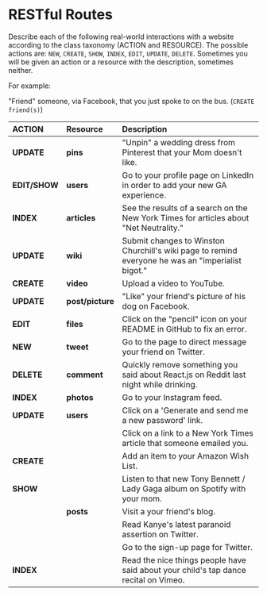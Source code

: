 # RESTful Routes

Describe each of the following real-world interactions with a website according
to the class taxonomy (ACTION and RESOURCE). The possible actions are:
`NEW`, `CREATE`, `SHOW`, `INDEX`, `EDIT`, `UPDATE`, `DELETE`. Sometimes you will
be given an action or a resource with the description, sometimes neither.

For example:

"Friend" someone, via Facebook, that you just spoke to on the bus. (`CREATE friend(s)`)

| ACTION     | Resource    | Description |
|:-----------|:------------|:------------|
| **UPDATE** |  **pins**   | "Unpin" a wedding dress from Pinterest that your Mom doesn't like. |
| **EDIT/SHOW** | **users**   | Go to your profile page on LinkedIn in order to add your new GA experience. |
| **INDEX**   |  **articles** | See the results of a search on the New York Times for articles about "Net Neutrality." |
|     **UPDATE**       |     **wiki**        | Submit changes to Winston Churchill's wiki page to remind everyone he was an "imperialist bigot." |
|    **CREATE**        |     **video**        | Upload a video to YouTube. |
| **UPDATE** |     **post/picture**        | "Like" your friend's picture of his dog on Facebook. |
| **EDIT**  | **files**   | Click on the "pencil" icon on your README in GitHub to fix an error. |
|   **NEW**         |    **tweet**  | Go to the page to direct message your friend on Twitter. |
|   **DELETE**     |     **comment**    | Quickly remove something you said about React.js on Reddit last night while drinking. |
|       **INDEX**     |      **photos**       | Go to your Instagram feed. |
|    **UPDATE**    | **users**   | Click on a 'Generate and send me a new password' link.
|            |             | Click on a link to a New York Times article that someone emailed you. |
| **CREATE** |             | Add an item to your Amazon Wish List. |
| **SHOW**   |             | Listen to that new Tony Bennett / Lady Gaga album on Spotify with your mom. |
|            | **posts**   | Visit a your friend's blog. |
|            |             | Read Kanye's latest paranoid assertion on Twitter. |
|            |             | Go to the sign-up page for Twitter.
| **INDEX**  |             | Read the nice things people have said about your child's tap dance recital on Vimeo. |

